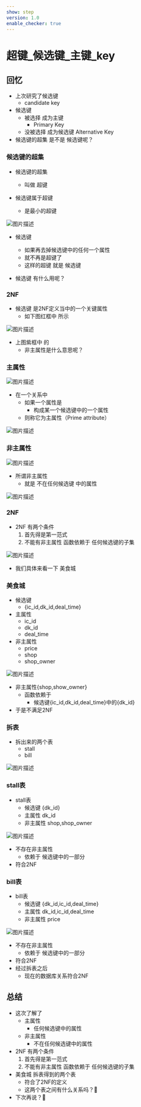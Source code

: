 ```yaml
---
show: step
version: 1.0
enable_checker: true
---
```


#   超键_候选键_主键_key      
 
##  回忆

- 上次研究了候选键
	- candidate key
- 候选键 
	- 被选择 成为主键
		- Primary Key
	- 没被选择 成为候选键 Alternative Key
- 候选键的超集 是不是 候选键呢？

### 候选键的超集 

- 候选键的超集
	- 叫做 超键

- 候选键属于超键
	- 是最小的超键

![图片描述](https://doc.shiyanlou.com/courses/uid1190679-20230928-1695871968141)

- 候选键
	- 如果再去掉候选键中的任何一个属性
	- 就不再是超键了
	- 这样的超键 就是 候选键

- 候选键 有什么用呢？

### 2NF

- 候选键 是2NF定义当中的一个关键属性
	- 如下图红框中 所示

![图片描述](https://doc.shiyanlou.com/courses/uid1190679-20230928-1695872443909)

- 上图紫框中 的
	- 非主属性是什么意思呢？

### 主属性

![图片描述](https://doc.shiyanlou.com/courses/uid1190679-20230928-1695872252672)

- 在一个关系中
	- 如果一个属性是
		- 构成某一个候选键中的一个属性
	- 则称它为主属性（Prime attribute）

![图片描述](https://doc.shiyanlou.com/courses/uid1190679-20230928-1695872311450)

### 非主属性

![图片描述](https://doc.shiyanlou.com/courses/uid1190679-20230928-1695885435799)

- 所谓非主属性
	- 就是 不在任何候选键 中的属性

![图片描述](https://doc.shiyanlou.com/courses/uid1190679-20230928-1695885413019)

### 2NF

- 2NF 有两个条件
	1. 首先得是第一范式
	2. 不能有非主属性 函数依赖于 任何候选键的子集

![图片描述](https://doc.shiyanlou.com/courses/uid1190679-20230924-1695527116407)

- 我们具体来看一下 美食城

### 美食城

- 候选键
	- {ic_id,dk_id,deal_time}
- 主属性
	- ic_id
	- dk_id
	- deal_time
- 非主属性
	- price
	- shop
	- shop_owner

![图片描述](https://doc.shiyanlou.com/courses/uid1190679-20230924-1695526535688)

- 非主属性{shop,show_owner}
	- 函数依赖于
		- 候选键{ic_id,dk_id,deal_time}中的{dk_id}
- 于是不满足2NF

### 拆表

- 拆出来的两个表
	- stall
	- bill

![图片描述](https://doc.shiyanlou.com/courses/uid1190679-20230906-1694008210314)

### stall表

- stall表
	- 候选键 {dk_id}
	- 主属性 dk_id
	- 非主属性 shop,shop_owner

![图片描述](https://doc.shiyanlou.com/courses/uid1190679-20230928-1695886024268)

- 不存在非主属性 
	- 依赖于 候选键中的一部分
- 符合2NF

### bill表

- bill表
	- 候选键 {dk_id,ic_id,deal_time}
	- 主属性 dk_id,ic_id,deal_time
	- 非主属性 price

![图片描述](https://doc.shiyanlou.com/courses/uid1190679-20230928-1695886080626)

- 不存在非主属性 
	- 依赖于 候选键中的一部分
- 符合2NF
- 经过拆表之后
	- 现在的数据库关系符合2NF

##  总结

- 这次了解了
	- 主属性
		- 任何候选键中的属性
	- 非主属性
		- 不在任何候选键中的属性
- 2NF 有两个条件
	1. 首先得是第一范式
	2. 不能有非主属性 函数依赖于 任何候选键的子集
- 美食城 拆表得到的两个表
	- 符合了2NF的定义
	- 这两个表之间有什么关系吗？🤔
- 下次再说？👋

